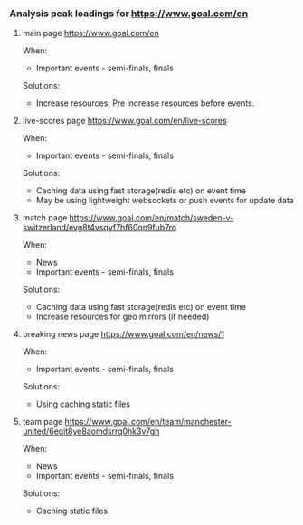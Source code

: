 ### Analysis peak loadings for https://www.goal.com/en

1) main page https://www.goal.com/en
    
    When:
   - Important events - semi-finals, finals

    Solutions:
    - Increase resources, Pre increase resources before events.



2) live-scores page https://www.goal.com/en/live-scores

   When:
   - Important events - semi-finals, finals

   Solutions:
   - Caching data using fast storage(redis etc) on event time
   - May be using lightweight websockets or push events for update data



3) match page https://www.goal.com/en/match/sweden-v-switzerland/evg8t4vsqyf7hf60qn9fub7ro

   When:
   - News
   - Important events - semi-finals, finals

   Solutions:
   - Caching data using fast storage(redis etc) on event time
   - Increase resources for geo mirrors (if needed)



4) breaking news page https://www.goal.com/en/news/1

   When:
   - Important events - semi-finals, finals

   Solutions:
   - Using caching static files




5) team page https://www.goal.com/en/team/manchester-united/6eqit8ye8aomdsrrq0hk3v7gh
 
   When:
   - News
   - Important events - semi-finals, finals

   Solutions:
   - Caching static files

